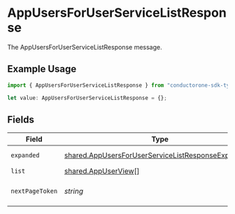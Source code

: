 # AppUsersForUserServiceListResponse

The AppUsersForUserServiceListResponse message.

## Example Usage

```typescript
import { AppUsersForUserServiceListResponse } from "conductorone-sdk-typescript/sdk/models/shared";

let value: AppUsersForUserServiceListResponse = {};
```

## Fields

| Field                                                                                                                           | Type                                                                                                                            | Required                                                                                                                        | Description                                                                                                                     |
| ------------------------------------------------------------------------------------------------------------------------------- | ------------------------------------------------------------------------------------------------------------------------------- | ------------------------------------------------------------------------------------------------------------------------------- | ------------------------------------------------------------------------------------------------------------------------------- |
| `expanded`                                                                                                                      | [shared.AppUsersForUserServiceListResponseExpanded](../../../sdk/models/shared/appusersforuserservicelistresponseexpanded.md)[] | :heavy_minus_sign:                                                                                                              | The expanded field.                                                                                                             |
| `list`                                                                                                                          | [shared.AppUserView](../../../sdk/models/shared/appuserview.md)[]                                                               | :heavy_minus_sign:                                                                                                              | The list field.                                                                                                                 |
| `nextPageToken`                                                                                                                 | *string*                                                                                                                        | :heavy_minus_sign:                                                                                                              | The nextPageToken field.                                                                                                        |